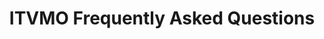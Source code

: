 ---
title: ITVMO Frequently Asked Questions
year:
description: This document answers many of the frequently asked questions the ITVMO received from stakeholders, agencies, and the vendor communities.
doc-link: ../assets/files/ITVMO-FAQs-20201217-(2).pdf
content_tags: 
type: pdf
filters: itvmo-admin
---